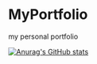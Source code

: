 # MyPortfolio
my personal portfolio

[![Anurag's GitHub stats](https://github-readme-stats.vercel.app/api?username=SVA2021)](https://github.com/SVA2021/github-readme-stats)
